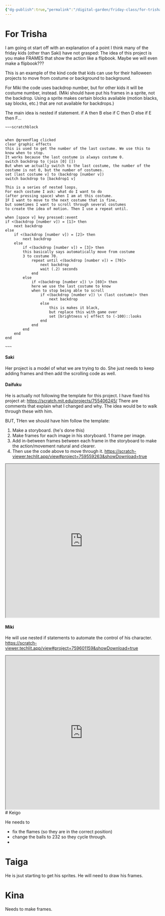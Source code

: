 ```yaml
---
{"dg-publish":true,"permalink":"/digital-garden/friday-class/for-trisha/"}
---
```



# For Trisha

I am going ot start off with an explanation of a point I think many of the friday kids (other than Saki) have not grasped:
The idea of this project is you make FRAMES that show the action like a flipbook. Maybe we will even make a flipbook???

This is an example of the kind code that kids can use for their halloween projects to move from costume or background to background. 

For Miki the code uses backdrop number, but for other kids it will be costume number, instead.
(Miki should have put his frames in a sprite, not the backdrop. Using a sprite makes certain blocks available (motion  blacks, say blocks, etc.) that are not available for backdrops.)

The main idea is nested if statement. 
if A then B else if C then D else if E then F...


```ad-scratch
~~~scratchblock


when @greenFlag clicked
clear graphic effects
this is used to get the number of the last costume. We use this to know when to stop.
It works because the last costume is always costume 0. 
switch backdrop to (join [0] [])
But when we actually switch to the last costume, the number of the costume is not 0, but the number of costumes.
set [last costume v] to (backdrop [number v])
switch backdrop to [backdrop1 v]

This is a series of nested loops.
For each costume I ask: what do I want to do 
(after pressing space) when I am at this costume. 
IF I want to move to the next costume that is fine, 
but sometimes I want to scroll through several costumes 
to create the idea of motion. Then I use a repeat until.

when [space v] key pressed::event
if <(backdrop [number v]) = [1]> then
    next backdrop
else
    if <(backdrop [number v]) = [2]> then
        next backdrop
    else
        if <(backdrop [number v]) = [3]> then
        this basically says automatically move from costume
        3 to costume 70. 
            repeat until <(backdrop [number v]) = [70]>
                next backdrop
                wait (.2) seconds
            end
        else
            if <(backdrop [number v]) \> [69]> then
            here we use the last costume to know 
            when to stop being able to scroll
                if <(backdrop [number v]) \< (last costume)> then
                    next backdrop
                else
                    this is makes it black, 
                    but replace this with game over
                    set [brightness v] effect to (-100)::looks
                end
            end
        end
    end
end

~~~
```

#### **Saki**

Her project is a model of what we are trying to do. She just needs to keep adding frames and then add the scrolling code as well.


#### **Daifuku**
He is actually not following the template for this project. I have fixed his project at:
https://scratch.mit.edu/projects/755406245/
There are comments that explain what I changed and why. The idea would be to walk through these with him.

BUT,  THen we should have him follow the template:
1. Make a storyboard. (he's done this)
2. Make frames for each image in his storyboard. 1 frame per image.
3. Add  in-between frames between each frame in the storyboard to make the action/movement natural and clearer.
4. Then use the code above to move through it.
https://scratch-viewer.techlit.app/view#project=759559263&showDownload=true
<iframe style="width:-webkit-fill-available;" src="https://scratch-viewer.techlit.app/view#project=759559263&showDownload=true" height="500px" />
<iframe src="https://forkphorus.github.io/embed.html?id=759559263&auto-start=false&light-content=false" width="482" height="393" allowfullscreen="true" allowtransparency="true" style="border:none;"></iframe>

#### **Miki**
He will use nested if statements to automate the control of his character.
https://scratch-viewer.techlit.app/view#project=759601159&showDownload=true
<iframe style="width:-webkit-fill-available;" src="https://scratch-pviewer.techlit.app/view#project=759601159&showDownload=true" height="500px" />

   <iframe src="https://forkphorus.github.io/embed.html?id=759601159&auto-start=false&light-content=false" width="482" height="393" allowfullscreen="true" allowtransparency="true" style="border:none;"></iframe>
   # Keigo

He needs to 
* fix the flames (so they are in the correct position)
* change the balls to 232 so they cycle through. 
* 

# Taiga
He is jsut starting to get his sprites. He will need to draw his frames.

# Kina
Needs to make frames.